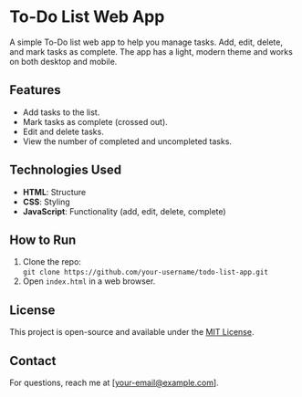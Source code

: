 # To-Do List Web App

A simple To-Do list web app to help you manage tasks. Add, edit, delete, and mark tasks as complete. The app has a light, modern theme and works on both desktop and mobile.

## Features
- Add tasks to the list.
- Mark tasks as complete (crossed out).
- Edit and delete tasks.
- View the number of completed and uncompleted tasks.

## Technologies Used
- **HTML**: Structure
- **CSS**: Styling
- **JavaScript**: Functionality (add, edit, delete, complete)

## How to Run
1. Clone the repo:  
   `git clone https://github.com/your-username/todo-list-app.git`
2. Open `index.html` in a web browser.

## License
This project is open-source and available under the [MIT License](LICENSE).

## Contact
For questions, reach me at [your-email@example.com].
